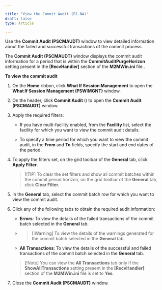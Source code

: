 ```yaml
---

title: "View the Commit Audit (R1-NA)"
draft: false
type: Article

---
```


Use the **Commit Audit (PSCMAUDT)** window to view detailed information about the failed and successful transactions of the commit process.

The **Commit Audit (PSCMAUDT)** window displays the commit audit information for a period that is within the **CommitAuditPurgeHorizon** setting present in the **[RecvHandler]** section of the **M2MWin.ini** file..


**To view the commit audit**

1. On the **Home** ribbon, click **What If Session Management** to open the **What If Session Management (PSWIMGNT)** window.

2. On the header, click **Commit Audit** () to open the **Commit Audit (PSCMAUDT)** window.

1.  Apply the required filters:

    -   If you have multi-facility enabled, from the **Facility** list, select the facility for which you want to view the commit audit details.

    -   To specify a time period for which you want to view the commit audit, in the **From** and **To** fields, specify the start and end dates of the period.

2.  To apply the filters set, on the grid toolbar of the **General** tab, click **Apply Filter**.

    > [!TIP] To clear the set filters and show all commit batches within the commit period horizon, on the grid toolbar of the **General** tab, click **Clear Filter**.

3.  In the **General** tab, select the commit batch row for which you want to view the commit audit.

4.  Click any of the following tabs to obtain the required audit information:

    -   **Errors**: To view the details of the failed transactions of the commit batch selected in the **General** tab.

    -   > [!Warning]  To view the details of the warnings generated for the commit batch selected in the **General** tab.

    -   **All Transactions**: To view the details of the successful and failed transactions of the commit batch selected in the **General** tab.

    >[!Note] You can view the **All Transactions** tab only if the **ShowAllTransactions** setting present in the **[RecvHandler]** section of the **M2MWin.ini** file is set to **Yes**.

5.  Close the **Commit Audit (PSCMAUDT)** window.